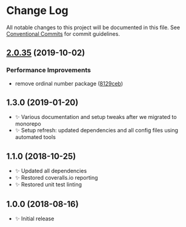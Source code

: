 # Change Log

All notable changes to this project will be documented in this file.
See [Conventional Commits](https://conventionalcommits.org) for commit guidelines.

## [2.0.35](https://gitlab.com/codsen/codsen/compare/ranges-crop@2.0.34...ranges-crop@2.0.35) (2019-10-02)


### Performance Improvements

* remove ordinal number package ([8129ceb](https://gitlab.com/codsen/codsen/commit/8129ceb))





## 1.3.0 (2019-01-20)

- ✨ Various documentation and setup tweaks after we migrated to monorepo
- ✨ Setup refresh: updated dependencies and all config files using automated tools

## 1.1.0 (2018-10-25)

- ✨ Updated all dependencies
- ✨ Restored coveralls.io reporting
- ✨ Restored unit test linting

## 1.0.0 (2018-08-16)

- ✨ Initial release
